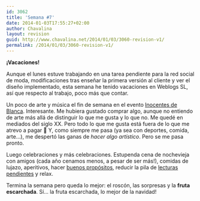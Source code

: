 ```yaml
---
id: 3062
title: 'Semana #7'
date: 2014-01-03T17:55:27+02:00
author: Chavalina
layout: revision
guid: http://www.chavalina.net/2014/01/03/3060-revision-v1/
permalink: /2014/01/03/3060-revision-v1/
---
```

**¡Vacaciones!**

Aunque el lunes estuve trabajando en una tarea pendiente para la red social de moda, modificaciones tras enseñar la primera versión al cliente y ver el diseño implementado, esta semana he tenido vacaciones en Weblogs SL, así que respecto al trabajo, poco más que contar.



Un poco de arte y música el fin de semana en el evento [Inocentes de Blanca](http://www.sonbuenos.com/blanca/). Interesante. Me hubiera gustado comprar algo, aunque no entiendo de arte más allá de distinguir lo que me gusta y lo que no. Me quedé en mediados del siglo XX. Pero todo lo que me gusta está fuera de lo que me atrevo a pagar 🙂 Y, como siempre me pasa (ya sea con deportes, comida, arte…), me despertó las ganas de _hacer algo artístico_. Pero se me pasa pronto.

Luego celebraciones y más celebraciones. Estupenda cena de nochevieja con amigos (cada año cenamos menos, a pesar de ser más!), comidas de lujazo, aperitivos, hacer [buenos propósitos](http://www.chavalina.net/2014/01/01/2014/), reducir la pila de [lecturas pendientes](https://readability.com/chavalina/reading-list) y relax.



Termina la semana pero queda lo mejor: el roscón, las sorpresas y la **fruta escarchada**. Sí… la fruta escarchada, lo mejor de la navidad!